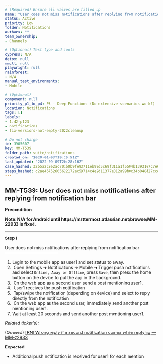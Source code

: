 ```yaml
---
# (Required) Ensure all values are filled up
name: "User does not miss notifications after replying from notification bar"
status: Active
priority: Low
folder: Notifications
authors: ""
team_ownership: 
- Channels

# (Optional) Test type and tools
cypress: N/A
detox: null
mmctl: null
playwright: null
rainforest: 
- N/A
manual_test_environments: 
- Mobile

# (Optional)
component: null
priority_p1_to_p4: P3 - Deep Functions (Do extensive scenarios work?)
location: Notifications
tags: []
labels: 
- 1.42-p123
- notifications
- fix-versions-not-empty-2022cleanup

# Do not change
id: 3905607
key: MM-T539
folder_path: suite/notifications
created_on: "2020-01-03T19:25:51Z"
last_updated: "2022-09-09T20:28:16Z"
case_hashed: 32b5a2c8e2ac701b0b9fe93711eb99d5c69f311a1f5504b1393167c7e665394e7d19b477e36ae8988b03c9062e5c9d66
steps_hashed: c2ae45752605622172ac59714c4e2d11377e012a99b0c34b048d27ccd0155b85623af68974d7d4eff24ab6c829019fa7
---
```


## MM-T539: User does not miss notifications after replying from notification bar

**Precondition**

**Note: N/A for Android until https\://mattermost.atlassian.net/browse/MM-22933 is fixed.**

---

**Step 1**

User does not miss notifications after replying from notification bar\
–––––––––––––––––––––––––

1. Login to the mobile app as user1 and set status to away.
2.  Open Settings ➜ Notifications ➜ Mobile ➜ Trigger push notifications and select `Online, Away or Offline`, press `Save`, then press the home button on the device to put the app in the background.
3.  On the web app as a second user, send a post mentioning user1.
4.  User1 receives the push notification
5.  Tap/swipe the notification (depending on device) and select to reply directly from the notification
6.  On the web app as the second user, immediately send another post mentioning user1.
7. Wait at least 20 seconds and send another post mentioning user1.

_Related ticket(s):_

(Queued) [\[RN\] Wrong reply if a second notification comes while replying — MM-22933](http://mmthttps%3A//mattermost.atlassian.net/browse/MM-22933)

**Expected**

- Additional push notification is received for user1 for each mention
